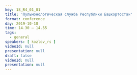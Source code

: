 ```yaml
---
key: 18_R4_01_01
title: 'Пульмонологическая служба Республики Башкортостан'
format: conference
day: 2019-10-18
time: 14.30 – 14.55
tags:
  - general
speakers: [ kozlov_rs ]
videoId: null
presentation: null
draft: false
videoId: null
presentation: null
---
```

